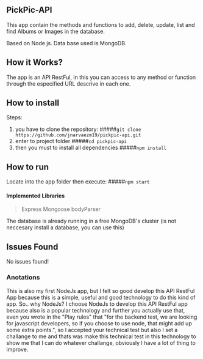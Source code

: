 ## PickPic-API ##
This app contain the methods and functions to add, delete, update, list and find Albums or Images in the database.

Based on Node js.
Data base used is MongoDB.

## How it Works? ##
The app is an API RestFul, in this you can access to any method or function through the especified URL descrive in each one.  


## How to install
Steps:
1. you have to clone the repository:
#####`git clone https://github.com/jnarvaezm19/pickpic-api.git`
2. enter to project folder
#####`cd pickpic-api`
3. then you must to install all dependencies
#####`npm install`

## How to run ##
Locate into the app folder then execute:
#####`npm start`
 
#### Implemented Libraries ####
>Express
>Mongoose
>bodyParser

The database is already running in a free MongoDB's cluster (is not neccesary install a database, you can use this)


## Issues Found ##
No issues found!

### Anotations ###
This is also my first NodeJs app, but I felt so good develop this API RestFul App because this is a simple, useful and good technology to do this kind of app. 
So.. why NodeJs? I choose NodeJs to develop this API RestFul app because also is a popular technology and further you actually use that, even you wrote in the "Play rules" that "for the
backend test, we are looking for javascript developers, so if you choose to use node, that
might add up some extra points.", so I accepted your technical test but also I set a challange to me and thats was make this technical test in this technology to show me that I can do whatever challange, obviously I have a lot of thing to improve.